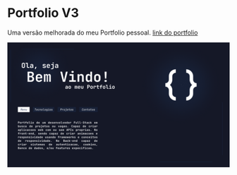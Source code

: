 # Portfolio V3
Uma versão melhorada do meu Portfolio pessoal.
[link do portfolio](https://ferreirointz.github.io/portfolio-v3)

![menu do meu portfolio](menu.png)
